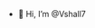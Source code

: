 - 👋 Hi, I’m @Vshall7


<!---
Vshall7/Vshall7 is a ✨ special ✨ repository because its `README.md` (this file) appears on your GitHub profile.
You can click the Preview link to take a look at your changes.
--->
